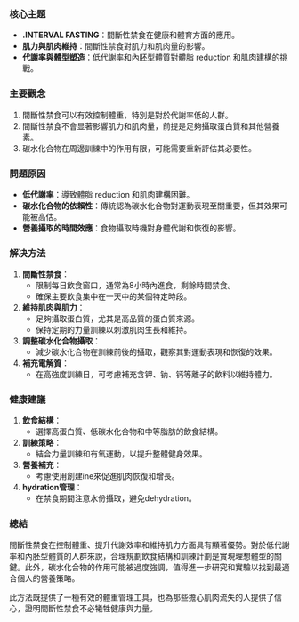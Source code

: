 ### 核心主題
- **.INTERVAL FASTING**：間斷性禁食在健康和體育方面的應用。
- **肌力與肌肉維持**：間斷性禁食對肌力和肌肉量的影響。
- **代謝率與體型塑造**：低代謝率和內胚型體質對體脂 reduction 和肌肉建構的挑戰。

### 主要觀念
1. 間斷性禁食可以有效控制體重，特別是對於代謝率低的人群。
2. 間斷性禁食不會显著影響肌力和肌肉量，前提是足夠攝取蛋白質和其他營養素。
3. 碳水化合物在周邊訓練中的作用有限，可能需要重新評估其必要性。

### 問題原因
- **低代謝率**：導致體脂 reduction 和肌肉建構困難。
- **碳水化合物的依賴性**：傳統認為碳水化合物對運動表現至關重要，但其效果可能被高估。
- **營養攝取的時間效應**：食物攝取時機對身體代謝和恢復的影響。

### 解决方法
1. **間斷性禁食**：
   - 限制每日飲食窗口，通常為8小時內進食，剩餘時間禁食。
   - 確保主要飲食集中在一天中的某個特定時段。
2. **維持肌肉與肌力**：
   - 足夠攝取蛋白質，尤其是高品質的蛋白質來源。
   - 保持定期的力量訓練以刺激肌肉生長和維持。
3. **調整碳水化合物攝取**：
   - 減少碳水化合物在訓練前後的攝取，觀察其對運動表現和恢復的效果。
4. **補充電解質**：
   - 在高強度訓練日，可考慮補充含钾、钠、钙等離子的飲料以維持體力。

### 健康建議
1. **飲食結構**：
   - 選擇高蛋白質、低碳水化合物和中等脂肪的飲食結構。
2. **訓練策略**：
   - 結合力量訓練和有氧運動，以提升整體健身效果。
3. **營養補充**：
   - 考慮使用創建ine來促進肌肉恢復和增長。
4. **hydration管理**：
   - 在禁食期間注意水份攝取，避免dehydration。

### 總結
間斷性禁食在控制體重、提升代謝效率和維持肌力方面具有顯著優勢。對於低代謝率和內胚型體質的人群來說，合理規劃飲食結構和訓練計劃是實現理想體型的關鍵。此外，碳水化合物的作用可能被過度強調，值得進一步研究和實驗以找到最適合個人的營養策略。

此方法既提供了一種有效的體重管理工具，也為那些擔心肌肉流失的人提供了信心，證明間斷性禁食不必犧牲健康與力量。